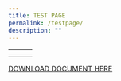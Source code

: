 ```yaml
---
title: TEST PAGE
permalink: /testpage/
description: ""
---
```

<table>
  <tbody>
    <tr>
      <td>
				<a href="/files/alps%20pdpa%20policy.pdf"><img alt="" src="/images/best%20v6.gif"></a>
      </td>
		<td>
			<a href="/files/alps%20pdpa%20policy.pdf"><img alt="" src="/images/best%20v6.gif"></a>
    </td>
		<td>
			<a href="/career/"><img alt="" src="/images/best%20v6.gif"></a>
    </td>
	</tr>
  <tr>
      <td><a href="/join-us/Scholarships/"><img alt="" src="https://d33wubrfki0l68.cloudfront.net/c51af695f7b44765f6da4f78726bfc4d0804e71a/7abf8/images/recruitment/scholarship-nov22.png"></a></td>
      <td><a href="/join-us/sponsorships/"><img alt="" src="https://d33wubrfki0l68.cloudfront.net/041049dfc3ef431b3056fdacfd813d52e5e4aa4f/ad456/images/recruitment/sponsorship-nov22.png"></a></td>
      <td><a href="/join-us/internship"><img alt="" src="https://d33wubrfki0l68.cloudfront.net/9be87067aecd025abfe56cba2e8c9ed569a0ce83/5a1a4/images/recruitment/internship-nov22.png"></a></td>
    </tr>
  </tbody>
</table>


[DOWNLOAD DOCUMENT HERE](/files/alps%20pdpa%20policy.pdf)